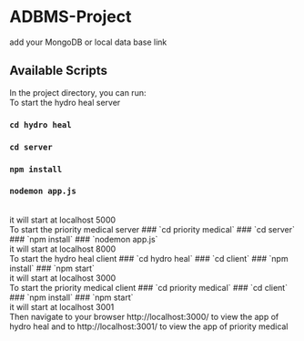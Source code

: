 # ADBMS-Project

add your MongoDB or local data base link 

## Available Scripts

In the project directory, you can run:
<br/>
To start the hydro heal server
### `cd hydro heal`
### `cd server`
### `npm install`
### `nodemon app.js`

<br/>
it will start at localhost 5000

<br/>
To start the priority medical server
### `cd priority medical`
### `cd server`
### `npm install`
### `nodemon app.js`
<br/>
it will start at localhost 8000

<br/>
To start the hydro heal client
### `cd hydro heal`
### `cd client`
### `npm install`
### `npm start`
<br/>
it will start at localhost 3000

<br/>
To start the priority medical client
### `cd priority medical`
### `cd client`
### `npm install`
### `npm start`
<br/>
it will start at localhost 3001



<br/>
Then navigate to your browser http://localhost:3000/ to view the app of hydro heal and to http://localhost:3001/ to view the app of priority medical
